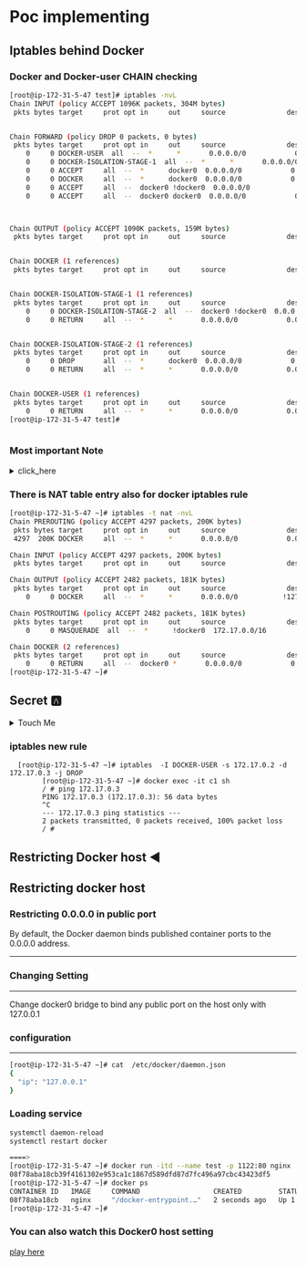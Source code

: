 # Poc implementing 

## Iptables behind Docker 

### Docker and Docker-user CHAIN checking 

```bash
[root@ip-172-31-5-47 test]# iptables -nvL 
Chain INPUT (policy ACCEPT 1096K packets, 304M bytes)
 pkts bytes target     prot opt in     out     source               destination         


Chain FORWARD (policy DROP 0 packets, 0 bytes)
 pkts bytes target     prot opt in     out     source               destination         
    0     0 DOCKER-USER  all  --  *      *       0.0.0.0/0            0.0.0.0/0           
    0     0 DOCKER-ISOLATION-STAGE-1  all  --  *      *       0.0.0.0/0            0.0.0.0/0           
    0     0 ACCEPT     all  --  *      docker0  0.0.0.0/0            0.0.0.0/0            ctstate RELATED,ESTABLISHED
    0     0 DOCKER     all  --  *      docker0  0.0.0.0/0            0.0.0.0/0           
    0     0 ACCEPT     all  --  docker0 !docker0  0.0.0.0/0            0.0.0.0/0           
    0     0 ACCEPT     all  --  docker0 docker0  0.0.0.0/0            0.0.0.0/0           



Chain OUTPUT (policy ACCEPT 1090K packets, 159M bytes)
 pkts bytes target     prot opt in     out     source               destination         


Chain DOCKER (1 references)
 pkts bytes target     prot opt in     out     source               destination         


Chain DOCKER-ISOLATION-STAGE-1 (1 references)
 pkts bytes target     prot opt in     out     source               destination         
    0     0 DOCKER-ISOLATION-STAGE-2  all  --  docker0 !docker0  0.0.0.0/0            0.0.0.0/0           
    0     0 RETURN     all  --  *      *       0.0.0.0/0            0.0.0.0/0           


Chain DOCKER-ISOLATION-STAGE-2 (1 references)
 pkts bytes target     prot opt in     out     source               destination         
    0     0 DROP       all  --  *      docker0  0.0.0.0/0            0.0.0.0/0           
    0     0 RETURN     all  --  *      *       0.0.0.0/0            0.0.0.0/0           


Chain DOCKER-USER (1 references)
 pkts bytes target     prot opt in     out     source               destination         
    0     0 RETURN     all  --  *      *       0.0.0.0/0            0.0.0.0/0           
[root@ip-172-31-5-47 test]# 



```
###  Most important Note 

<details>
 <summary>click_here</summary>
   <b> DOCKER </b> chain is auto managed by Docker daemon so never edit it manually 
    <br>
    <b> DOCKER-USER </b> Only chain where you can edit iptables rules manually  
</details>

### There is NAT table entry also for docker iptables rule 

```bash
[root@ip-172-31-5-47 ~]# iptables -t nat -nvL 
Chain PREROUTING (policy ACCEPT 4297 packets, 200K bytes)
 pkts bytes target     prot opt in     out     source               destination         
 4297  200K DOCKER     all  --  *      *       0.0.0.0/0            0.0.0.0/0            ADDRTYPE match dst-type LOCAL

Chain INPUT (policy ACCEPT 4297 packets, 200K bytes)
 pkts bytes target     prot opt in     out     source               destination         

Chain OUTPUT (policy ACCEPT 2482 packets, 181K bytes)
 pkts bytes target     prot opt in     out     source               destination         
    0     0 DOCKER     all  --  *      *       0.0.0.0/0           !127.0.0.0/8          ADDRTYPE match dst-type LOCAL

Chain POSTROUTING (policy ACCEPT 2482 packets, 181K bytes)
 pkts bytes target     prot opt in     out     source               destination         
    0     0 MASQUERADE  all  --  *      !docker0  172.17.0.0/16        0.0.0.0/0           

Chain DOCKER (2 references)
 pkts bytes target     prot opt in     out     source               destination         
    0     0 RETURN     all  --  docker0 *       0.0.0.0/0            0.0.0.0/0           
[root@ip-172-31-5-47 ~]# 


```

## Secret 🅰️

<details>
 <summary>Touch Me</summary>
  
    <b> DOCKER-USER </b> can be used to block particular containers in the same bridge from access each other 

</details>

### iptables new rule 

```
  [root@ip-172-31-5-47 ~]# iptables  -I DOCKER-USER -s 172.17.0.2 -d 172.17.0.3 -j DROP  
        [root@ip-172-31-5-47 ~]# docker exec -it c1 sh 
        / # ping 172.17.0.3
        PING 172.17.0.3 (172.17.0.3): 56 data bytes
        ^C
        --- 172.17.0.3 ping statistics ---
        2 packets transmitted, 0 packets received, 100% packet loss
        / # 
```

##  Restricting Docker host ◀️

## Restricting docker host 

### Restricting 0.0.0.0 in public port 

By default, the Docker daemon binds published container ports to the 0.0.0.0 address.
***

### Changing Setting 

---
Change docker0 bridge to bind any public port on the host only with 127.0.0.1

### configuration 

___

```bash
[root@ip-172-31-5-47 ~]# cat  /etc/docker/daemon.json 
{
  "ip": "127.0.0.1"
}
```

### Loading service

```bash
systemctl daemon-reload
systemctl restart docker

====>
[root@ip-172-31-5-47 ~]# docker run -itd --name test -p 1122:80 nginx 
08f78aba18cb39f4161302e953ca1c1867d589dfd87d7fc496a97cbc43423df5
[root@ip-172-31-5-47 ~]# docker ps
CONTAINER ID   IMAGE     COMMAND                  CREATED         STATUS        PORTS                    NAMES
08f78aba18cb   nginx     "/docker-entrypoint.…"   2 seconds ago   Up 1 second   127.0.0.1:1122->80/tcp   test
[root@ip-172-31-5-47 ~]# 
```

### You can also watch this Docker0 host setting

[play here](docker0.gif)

